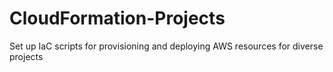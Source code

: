 # CloudFormation-Projects
Set up IaC scripts for provisioning and deploying AWS resources for diverse projects
